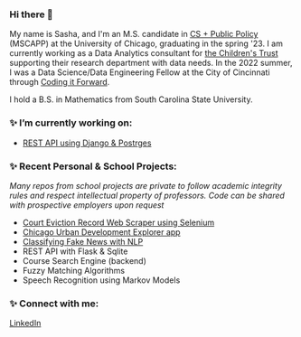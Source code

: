 ### Hi there 👋

My name is Sasha, and I'm an M.S. candidate in [CS + Public Policy](https://capp.uchicago.edu/) (MSCAPP) at the University of Chicago, graduating in the spring '23. I am currently working as a Data Analytics consultant for [the Children's Trust](https://www.thechildrenstrust.org/) supporting their research department with data needs. In the 2022 summer, I was a Data Science/Data Engineering Fellow at the City of Cincinnati through [Coding it Forward](https://www.codingitforward.com/). 

I hold a B.S. in Mathematics from South Carolina State University. 

### ✨ I’m currently working on:
- [REST API using Django & Postrges](https://github.com/sashafilippova/eviction_scraper)

### ✨ Recent Personal & School Projects:
*Many repos from school projects are private to follow academic integrity rules and respect intellectual property of professors. Code can be shared with prospective employers upon request*
- [Court Eviction Record Web Scraper using Selenium](https://github.com/sashafilippova/eviction_filings_scraper)
- [Chicago Urban Development Explorer app](https://github.com/sashafilippova/urban_development_explorer/tree/main)
- [Classifying Fake News with NLP](https://github.com/sashafilippova/nlp_fake_news_classification)
- REST API with Flask & Sqlite
- Course Search Engine (backend)
- Fuzzy Matching Algorithms 
- Speech Recognition using Markov Models

### ✨ Connect with me: 
[LinkedIn](https://www.linkedin.com/in/sasha-filippova-56537914a/)
<!--
**sashafilippova/sashafilippova** is a ✨ _special_ ✨ repository because its `README.md` (this file) appears on your GitHub profile.
